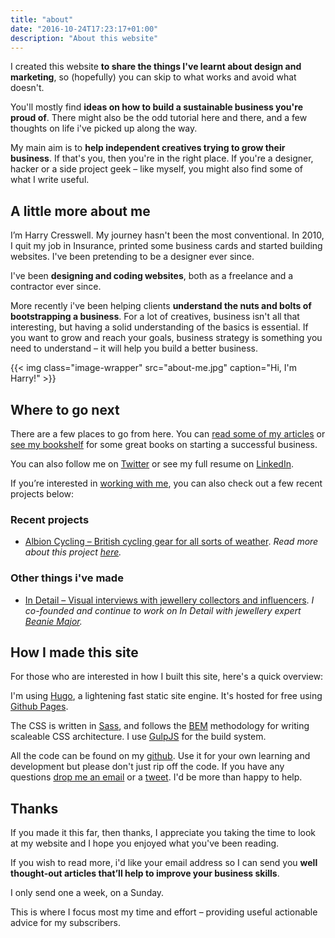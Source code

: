 ```yaml
---
title: "about"
date: "2016-10-24T17:23:17+01:00"
description: "About this website"
---
```


I created this website **to share the things I've learnt about design and marketing**, so (hopefully) you can skip to what works and avoid what doesn't.

You'll mostly find **ideas on how to build a sustainable business you're proud of**. There might also be the odd tutorial here and there, and a few thoughts on life i've picked up along the way.

My main aim is to **help independent creatives trying to grow their business**. If that's you, then you're in the right place. If you're a designer, hacker or a side project geek – like myself, you might also find some of what I write useful.


## A little more about me

I’m Harry Cresswell. My journey hasn't been the most conventional. In 2010, I quit my job in Insurance, printed some business cards and started building websites. I've been pretending to be a designer ever since.

I've been **designing and coding websites**, both as a freelance and a contractor ever since.

More recently i've been helping clients **understand the nuts and bolts of bootstrapping a business**. For a lot of creatives, business isn't all that interesting, but having a solid understanding of the basics is essential. If you want to grow and reach your goals, business strategy is something you need to understand – it will help you build a better business.

{{< img class="image-wrapper" src="about-me.jpg" caption="Hi, I'm Harry!" >}}

## Where to go next

There are a few places to go from here. You can [read some of my articles](http://localhost:1313/articles/) or [see my bookshelf](http://localhost:1313/reading-list/) for some great books on starting a successful business.

You can also follow me on [Twitter](https://twitter.com/harrycresswell) or see my full resume on [LinkedIn](https://uk.linkedin.com/in/harrycresswell
).

If you’re interested in [working with me](http://localhost:1313/design-consulting/), you can also check out a few recent projects below:

### Recent projects

- [Albion Cycling – British cycling gear for all sorts of weather](http://www.albioncycling.com/). *Read more about this project [here](Http://www.com).*


### Other things i've made

- [In Detail – Visual interviews with jewellery collectors and influencers](https://indtl.com/). *I co-founded and continue to work on In Detail with jewellery expert [Beanie Major](http://blake-ldn.com/journal/2016/11/8/blake-woman-beanie-major).*


## How I made this site

For those who are interested in how I built this site, here's a quick overview:

I'm using [Hugo](https://gohugo.io/), a lightening fast static site engine. It's hosted for free using [Github Pages](https://pages.github.com/).

The CSS is written in [Sass](http://sass-lang.com/), and follows the [BEM](https://css-tricks.com/bem-101/) methodology for writing scaleable CSS architecture. I use [GulpJS](http://gulpjs.com/) for the build system.

All the code can be found on my [github](https://github.com/harrycresswell/hc). Use it for your own learning and development but please don't just rip off the code. If you have any questions [drop me an email](mailto:studio@harrycresswell.com) or a [tweet](https://twitter.com/harrycresswell). I'd be more than happy to help.

## Thanks

If you made it this far, then thanks, I appreciate you taking the time to look at my website and I hope you enjoyed what you've been reading.

If you wish to read more, i'd like your email address so I can send you **well thought-out articles that’ll help to improve your business skills**.

I only send one a week, on a Sunday.

This is where I focus most my time and effort – providing useful actionable advice for my subscribers.
